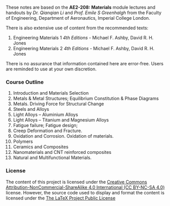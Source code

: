 These notes are based on the __AE2-208: Materials__ module lectures and handouts by _Dr. Qianqian Li_ and _Prof. Emile S Greenhalgh_ from the Faculty of Engineering, Department of Aeronautics, Imperial College London.

There is also extensive use of content from the recommended texts:
1. Engineering Materials 1 _4th Editions_ - Michael F. Ashby, David R. H. Jones
2. Engineering Materials 2 _4th Editions_ - Michael F. Ashby, David R. H. Jones

There is no assurance that information contained here are error-free. Users are reminded to use at your own discretion. 

### Course Outline
1. Introduction and Materials Selection
2. Metals & Metal Structures; Equilibrium Constitution & Phase Diagrams
3. Metals. Driving Force for Structural Change
4. Steels and Alloys
5. Light Alloys – Aluminium Alloys
6. Light Alloys – Titanium and Magnesium Alloys
7. Fatigue failure; Fatigue design;
8. Creep Deformation and Fracture.
9. Oxidation and Corrosion. Oxidation of materials.
10. Polymers
11. Ceramics and Composites
12. Nanomaterials and CNT reinforced composites
13. Natural and Multifunctional Materials. 

### License
The content of this project is licensed under the [Creative Commons Attribution-NonCommercial-ShareAlike 4.0 International (CC BY-NC-SA 4.0)](https://creativecommons.org/licenses/by-nc-sa/4.0/) license. However, the source code used to display and format the content is licensed under the [The LaTeX Project Public License
](https://www.latex-project.org/lppl.txt)